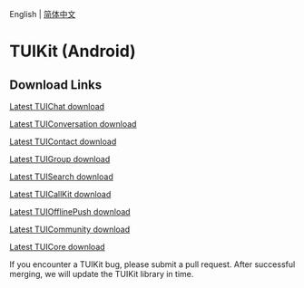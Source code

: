 English | [简体中文](./README_ZH.md)

# TUIKit (Android)

## Download Links

[Latest TUIChat download](https://im.sdk.cloud.tencent.cn/download/tuikit/7.0.3754/android/TUIChat.zip)

[Latest TUIConversation download](https://im.sdk.cloud.tencent.cn/download/tuikit/7.0.3754/android/TUIConversation.zip)

[Latest TUIContact download](https://im.sdk.cloud.tencent.cn/download/tuikit/7.0.3754/android/TUIContact.zip)

[Latest TUIGroup download](https://im.sdk.cloud.tencent.cn/download/tuikit/7.0.3754/android/TUIGroup.zip)

[Latest TUISearch download](https://im.sdk.cloud.tencent.cn/download/tuikit/7.0.3754/android/TUISearch.zip)

[Latest TUICallKit download](https://im.sdk.cloud.tencent.cn/download/tuikit/7.0.3754/android/TUICallKit.zip)

[Latest TUIOfflinePush download](https://im.sdk.cloud.tencent.cn/download/tuikit/7.0.3754/android/TUIOfflinePush.zip)

[Latest TUICommunity download](https://im.sdk.cloud.tencent.cn/download/tuikit/7.0.3754/android/TUICommunity.zip)

[Latest TUICore download](https://im.sdk.cloud.tencent.cn/download/tuikit/7.0.3754/android/TUICore.zip)

If you encounter a TUIKit bug, please submit a pull request. After successful merging, we will update the TUIKit library in time.